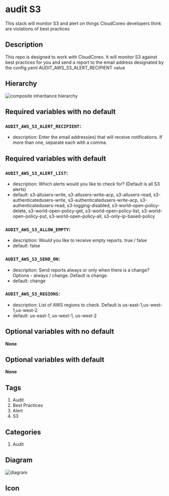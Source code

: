 audit S3
============================
This stack will monitor S3 and alert on things CloudCoreo developers think are violations of best practices


## Description
This repo is designed to work with CloudCoreo. It will monitor S3 against best practices for you and send a report to the email address designated by the config.yaml AUDIT&#95;AWS&#95;S3&#95;ALERT&#95;RECIPIENT value


## Hierarchy
![composite inheritance hierarchy](https://raw.githubusercontent.com/CloudCoreo/audit-aws-s3/master/images/hierarchy.png "composite inheritance hierarchy")



## Required variables with no default

### `AUDIT_AWS_S3_ALERT_RECIPIENT`:
  * description: Enter the email address(es) that will receive notifications. If more than one, separate each with a comma.


## Required variables with default

### `AUDIT_AWS_S3_ALERT_LIST`:
  * description: Which alerts would you like to check for? (Default is all S3 alerts)
  * default: s3-allusers-write, s3-allusers-write-acp, s3-allusers-read, s3-authenticatedusers-write, s3-authenticatedusers-write-acp, s3-authenticatedusers-read, s3-logging-disabled, s3-world-open-policy-delete, s3-world-open-policy-get, s3-world-open-policy-list, s3-world-open-policy-put, s3-world-open-policy-all, s3-only-ip-based-policy

### `AUDIT_AWS_S3_ALLOW_EMPTY`:
  * description: Would you like to receive empty reports. true / false
  * default: false

### `AUDIT_AWS_S3_SEND_ON`:
  * description: Send reports always or only when there is a change? Options - always / change. Default is change.
  * default: change

### `AUDIT_AWS_S3_REGIONS`:
  * description: List of AWS regions to check. Default is us-east-1,us-west-1,us-west-2.
  * default: us-east-1, us-west-1, us-west-2


## Optional variables with no default

**None**


## Optional variables with default

**None**

## Tags
1. Audit
1. Best Practices
1. Alert
1. S3

## Categories
1. Audit



## Diagram
![diagram](https://raw.githubusercontent.com/CloudCoreo/audit-aws-s3/master/images/diagram.png "diagram")


## Icon



